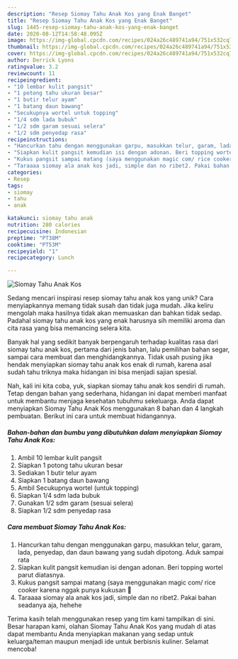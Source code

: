 ```yaml
---
description: "Resep Siomay Tahu Anak Kos yang Enak Banget"
title: "Resep Siomay Tahu Anak Kos yang Enak Banget"
slug: 1445-resep-siomay-tahu-anak-kos-yang-enak-banget
date: 2020-08-12T14:58:48.095Z
image: https://img-global.cpcdn.com/recipes/024a26c489741a94/751x532cq70/siomay-tahu-anak-kos-foto-resep-utama.jpg
thumbnail: https://img-global.cpcdn.com/recipes/024a26c489741a94/751x532cq70/siomay-tahu-anak-kos-foto-resep-utama.jpg
cover: https://img-global.cpcdn.com/recipes/024a26c489741a94/751x532cq70/siomay-tahu-anak-kos-foto-resep-utama.jpg
author: Derrick Lyons
ratingvalue: 3.2
reviewcount: 11
recipeingredient:
- "10 lembar kulit pangsit"
- "1 potong tahu ukuran besar"
- "1 butir telur ayam"
- "1 batang daun bawang"
- "Secukupnya wortel untuk topping"
- "1/4 sdm lada bubuk"
- "1/2 sdm garam sesuai selera"
- "1/2 sdm penyedap rasa"
recipeinstructions:
- "Hancurkan tahu dengan menggunakan garpu, masukkan telur, garam, lada, penyedap, dan daun bawang yang sudah dipotong. Aduk sampai rata"
- "Siapkan kulit pangsit kemudian isi dengan adonan. Beri topping wortel parut diatasnya."
- "Kukus pangsit sampai matang (saya menggunakan magic com/ rice cooker karena nggak punya kukusan 🤭"
- "Taraaaa siomay ala anak kos jadi, simple dan no ribet2. Pakai bahan seadanya aja, hehehe"
categories:
- Resep
tags:
- siomay
- tahu
- anak

katakunci: siomay tahu anak 
nutrition: 280 calories
recipecuisine: Indonesian
preptime: "PT38M"
cooktime: "PT53M"
recipeyield: "1"
recipecategory: Lunch

---
```



![Siomay Tahu Anak Kos](https://img-global.cpcdn.com/recipes/024a26c489741a94/751x532cq70/siomay-tahu-anak-kos-foto-resep-utama.jpg)

Sedang mencari inspirasi resep siomay tahu anak kos yang unik? Cara menyiapkannya memang tidak susah dan tidak juga mudah. Jika keliru mengolah maka hasilnya tidak akan memuaskan dan bahkan tidak sedap. Padahal siomay tahu anak kos yang enak harusnya sih memiliki aroma dan cita rasa yang bisa memancing selera kita.

Banyak hal yang sedikit banyak berpengaruh terhadap kualitas rasa dari siomay tahu anak kos, pertama dari jenis bahan, lalu pemilihan bahan segar, sampai cara membuat dan menghidangkannya. Tidak usah pusing jika hendak menyiapkan siomay tahu anak kos enak di rumah, karena asal sudah tahu triknya maka hidangan ini bisa menjadi sajian spesial.




Nah, kali ini kita coba, yuk, siapkan siomay tahu anak kos sendiri di rumah. Tetap dengan bahan yang sederhana, hidangan ini dapat memberi manfaat untuk membantu menjaga kesehatan tubuhmu sekeluarga. Anda dapat menyiapkan Siomay Tahu Anak Kos menggunakan 8 bahan dan 4 langkah pembuatan. Berikut ini cara untuk membuat hidangannya.

<!--inarticleads1-->

##### Bahan-bahan dan bumbu yang dibutuhkan dalam menyiapkan Siomay Tahu Anak Kos:

1. Ambil 10 lembar kulit pangsit
1. Siapkan 1 potong tahu ukuran besar
1. Sediakan 1 butir telur ayam
1. Siapkan 1 batang daun bawang
1. Ambil Secukupnya wortel (untuk topping)
1. Siapkan 1/4 sdm lada bubuk
1. Gunakan 1/2 sdm garam (sesuai selera)
1. Siapkan 1/2 sdm penyedap rasa




<!--inarticleads2-->

##### Cara membuat Siomay Tahu Anak Kos:

1. Hancurkan tahu dengan menggunakan garpu, masukkan telur, garam, lada, penyedap, dan daun bawang yang sudah dipotong. Aduk sampai rata
1. Siapkan kulit pangsit kemudian isi dengan adonan. Beri topping wortel parut diatasnya.
1. Kukus pangsit sampai matang (saya menggunakan magic com/ rice cooker karena nggak punya kukusan 🤭
1. Taraaaa siomay ala anak kos jadi, simple dan no ribet2. Pakai bahan seadanya aja, hehehe




Terima kasih telah menggunakan resep yang tim kami tampilkan di sini. Besar harapan kami, olahan Siomay Tahu Anak Kos yang mudah di atas dapat membantu Anda menyiapkan makanan yang sedap untuk keluarga/teman maupun menjadi ide untuk berbisnis kuliner. Selamat mencoba!
